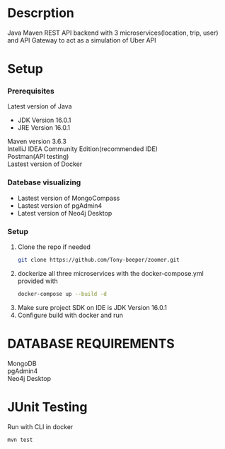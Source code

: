 # Descrption
Java Maven REST API backend with 3 microservices(location, trip, user) and API Gateway to act as a simulation of Uber API

# Setup


### Prerequisites

Latest version of Java  
- JDK Version 16.0.1  
- JRE Version 16.0.1   

Maven version 3.6.3  
IntelliJ IDEA Community Edition(recommended IDE)  
Postman(API testing)  
Lastest version of Docker  

### Datebase visualizing
- Lastest version of MongoCompass  
- Lastest version of pgAdmin4  
- Latest version of Neo4j Desktop 

### Setup
1. Clone the repo if needed
   ```sh
   git clone https://github.com/Tony-beeper/zoomer.git
   ```
2. dockerize all three microservices with the docker-compose.yml provided with
    ```sh
    docker-compose up --build -d
    ```
3. Make sure project SDK on IDE is JDK Version 16.0.1  
4. Configure build with docker and run



# DATABASE REQUIREMENTS

MongoDB  
pgAdmin4  
Neo4j Desktop  


# JUnit Testing

Run with CLI in docker

```sh
mvn test
```
